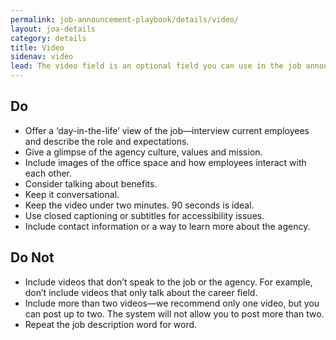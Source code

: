 ```yaml
---
permalink: job-announcement-playbook/details/video/
layout: joa-details
category: details
title: Video
sidenav: video
lead: The video field is an optional field you can use in the job announcement. It offers a space for the hiring agency to post a video about the job, the office and workplace environment or the agency and its mission.  The video needs to tell a story that inspires job seekers and motivates them to apply to the job. 
---
```


## Do

* Offer a ‘day-in-the-life’ view of the job—interview current employees and describe the role and expectations.
* Give a glimpse of the agency culture, values and mission.
* Include images of the office space and how employees interact with each other.
* Consider talking about benefits.
* Keep it conversational.
* Keep the video under two minutes. 90 seconds is ideal.
* Use closed captioning or subtitles for accessibility issues. 
* Include contact information or a way to learn more about the agency.

## Do Not

* Include videos that don’t speak to the job or the agency. For example, don’t include videos that only talk about the career field.
* Include more than two videos—we recommend only one video, but you can post up to two. The system will not allow you to post more than two.
* Repeat the job description word for word.
